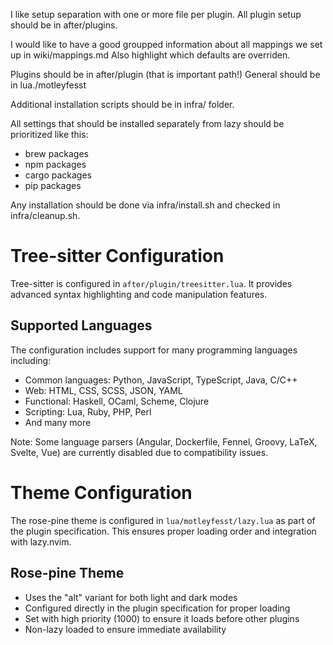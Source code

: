 I like setup separation with one or more file per plugin. All plugin setup should be in after/plugins.

I would like to have a good groupped information about all mappings we set up in wiki/mappings.md Also highlight which defaults are overriden.

Plugins should be in after/plugin (that is important path!)
General should be in lua./motleyfesst

Additional installation scripts should be in infra/ folder.

All settings that should be installed separately from lazy should be prioritized like this:
- brew packages
- npm packages
- cargo packages
- pip packages

Any installation should be done via infra/install.sh and checked in infra/cleanup.sh.

# Tree-sitter Configuration

Tree-sitter is configured in `after/plugin/treesitter.lua`. It provides advanced syntax highlighting and code manipulation features.

## Supported Languages
The configuration includes support for many programming languages including:
- Common languages: Python, JavaScript, TypeScript, Java, C/C++
- Web: HTML, CSS, SCSS, JSON, YAML
- Functional: Haskell, OCaml, Scheme, Clojure
- Scripting: Lua, Ruby, PHP, Perl
- And many more

Note: Some language parsers (Angular, Dockerfile, Fennel, Groovy, LaTeX, Svelte, Vue) are currently disabled due to compatibility issues.

# Theme Configuration

The rose-pine theme is configured in `lua/motleyfesst/lazy.lua` as part of the plugin specification. This ensures proper loading order and integration with lazy.nvim.

## Rose-pine Theme
- Uses the "alt" variant for both light and dark modes
- Configured directly in the plugin specification for proper loading
- Set with high priority (1000) to ensure it loads before other plugins
- Non-lazy loaded to ensure immediate availability
